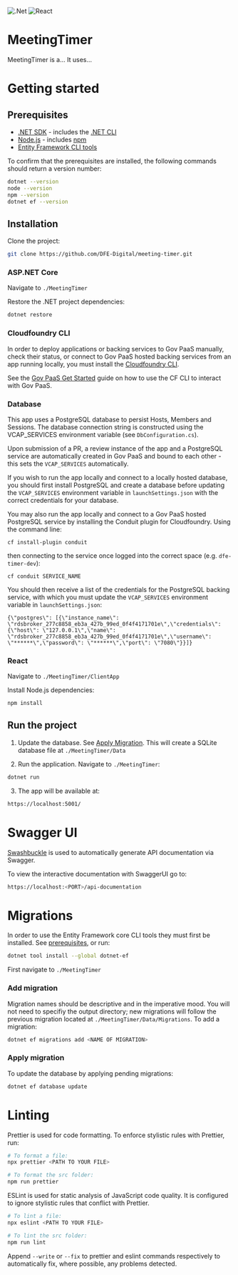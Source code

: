 ![.Net](https://github.com/DFE-Digital/meeting-timer/workflows/.NET/badge.svg) ![React](https://github.com/DFE-Digital/meeting-timer/workflows/React/badge.svg)


# MeetingTimer

MeetingTimer is a... It uses...

# Getting started

## Prerequisites

- [.NET SDK](https://docs.microsoft.com/en-us/dotnet/core/sdk) - includes the [.NET CLI](https://docs.microsoft.com/en-us/dotnet/core/tools/)
- [Node.js](https://nodejs.org/en/download/) - includes [npm](https://docs.npmjs.com/)
- [Entity Framework CLI tools](https://docs.microsoft.com/en-us/ef/core/cli/dotnet)

To confirm that the prerequisites are installed, the following commands should return a version number:

```bash
dotnet --version
node --version
npm --version
dotnet ef --version
```

## Installation

Clone the project:

```bash
git clone https://github.com/DFE-Digital/meeting-timer.git
```

### ASP.NET Core

Navigate to `./MeetingTimer`

Restore the .NET project dependencies:

```bash
dotnet restore
```
### Cloudfoundry CLI

In order to deploy applications or backing services to Gov PaaS manually, check their status, or connect to Gov PaaS hosted backing services from an app running locally, you must install the [Cloudfoundry CLI](https://github.com/cloudfoundry/cli/wiki/V7-CLI-Installation-Guide).

See the [Gov PaaS Get Started](https://docs.cloud.service.gov.uk/get_started.html#get-started) guide on how to use the CF CLI to interact with Gov PaaS.

### Database

This app uses a PostgreSQL database to persist Hosts, Members and Sessions. The database connection string is constructed using the VCAP_SERVICES environment variable (see `DbConfiguration.cs`).

Upon submission of a PR, a review instance of the app and a PostgreSQL service are automatically created in Gov PaaS and bound to each other - this sets the `VCAP_SERVICES` automatically.

If you wish to run the app locally and connect to a locally hosted database, you should first install PostgreSQL and create a database before updating the `VCAP_SERVICES` environment variable in `launchSettings.json` with the correct credentials for your database.

You may also run the app locally and connect to a Gov PaaS hosted PostgreSQL service by installing the Conduit plugin for Cloudfoundry. Using the command line:

`cf install-plugin conduit`

then connecting to the service once logged into the correct space (e.g. `dfe-timer-dev`):

`cf conduit SERVICE_NAME`

You should then receive a list of the credentials for the PostgreSQL backing service, with which you must update the `VCAP_SERVICES` environment variable in `launchSettings.json`:

```{\"postgres\": [{\"instance_name\": \"rdsbroker_277c8858_eb3a_427b_99ed_0f4f4171701e\",\"credentials\": {\"host\": \"127.0.0.1\",\"name\": \"rdsbroker_277c8858_eb3a_427b_99ed_0f4f4171701e\",\"username\": \"******\",\"password\": \"******\",\"port\": \"7080\"}}]}```


### React

Navigate to `./MeetingTimer/ClientApp`

Install Node.js dependencies:

```bash
npm install
```

## Run the project

1. Update the database. See [Apply Migration](#apply-migration). This will create a SQLite database file at `./MeetingTimer/Data`

2. Run the application. Navigate to `./MeetingTimer`:

```bash
dotnet run
```

3. The app will be available at:

```bash
https://localhost:5001/
```

# Swagger UI

[Swashbuckle](https://github.com/domaindrivendev/Swashbuckle.AspNetCore) is used to automatically generate API documentation via Swagger.

To view the interactive documentation with SwaggerUI go to:

```bash
https://localhost:<PORT>/api-documentation
```

# Migrations

In order to use the Entity Framework core CLI tools they must first be installed. See [prerequisites](#prerequisites), or run:

```bash
dotnet tool install --global dotnet-ef
```

First navigate to `./MeetingTimer`

### Add migration

Migration names should be descriptive and in the imperative mood. You will not need to specifiy the output directory; new migrations will follow the previous migration located at `./MeetingTimer/Data/Migrations`. To add a migration:

```bash
dotnet ef migrations add <NAME OF MIGRATION>
```

### Apply migration

To update the database by applying pending migrations:

```bash
dotnet ef database update
```

# Linting

Prettier is used for code formatting. To enforce stylistic rules with Prettier, run:

```bash
# To format a file:
npx prettier <PATH TO YOUR FILE>

# To format the src folder:
npm run prettier
```

ESLint is used for static analysis of JavaScript code quality. It is configured to ignore stylistic rules that conflict with Prettier.

```bash
# To lint a file:
npx eslint <PATH TO YOUR FILE>

# To lint the src folder:
npm run lint
```

Append `--write` or `--fix` to prettier and eslint commands respectively to automatically fix, where possible, any problems detected.
